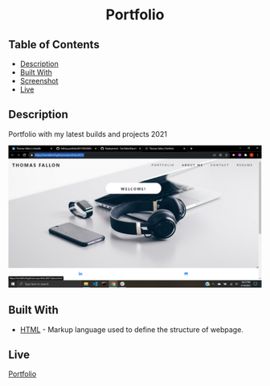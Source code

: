 <div align="center">

# Portfolio

</div>

## Table of Contents 

* [Description](#description)
* [Built With](#built-with)
* [Screenshot](#screenshot)
* [Live](#Live)

## Description
Portfolio with my latest builds and projects 2021 


<p><img src="assets/Screenshot27.png"></p>



## Built With

* [HTML](https://html.spec.whatwg.org/) - Markup language used to define the structure of webpage.


## Live 
[Portfolio](https://tomfallon9.github.io/portfolio2021/)
